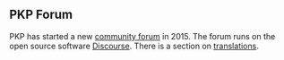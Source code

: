 ## PKP Forum

PKP has started a new [community forum](https://forum.pkp.sfu.ca/) in 2015. The forum runs on the open source software [Discourse](http://www.discourse.org/). There is a section on [translations](https://forum.pkp.sfu.ca/c/translations). 
